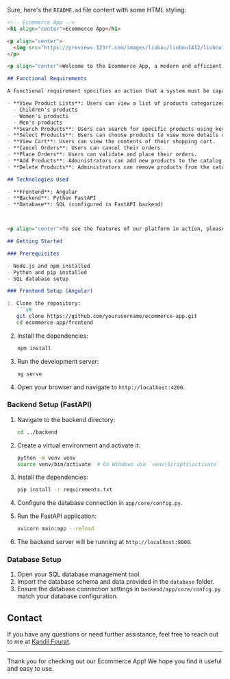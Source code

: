 Sure, here's the `README.md` file content with some HTML styling:

```markdown
<!-- Ecommerce App -->
<h1 align="center">Ecommerce App</h1>

<p align="center">
  <img src="https://previews.123rf.com/images/liubou/liubou1412/liubou141200061/34447086-set-of-various-sports-and-fitness-logo-emblem-graphics-and-icons-shop-sport-products.jpg" alt="Logo">
</p>

<p align="center">Welcome to the Ecommerce App, a modern and efficient platform designed to meet various ecommerce needs. This application allows users to browse products, manage their cart, and place orders.</p>

## Functional Requirements

A functional requirement specifies an action that a system must be capable of performing, without considering any physical constraints. The system must allow:

- **View Product Lists**: Users can view a list of products categorized by:
  - Children's products
  - Women's products
  - Men's products
- **Search Products**: Users can search for specific products using keywords.
- **Select Products**: Users can choose products to view more details or add them to their cart.
- **View Cart**: Users can view the contents of their shopping cart.
- **Cancel Orders**: Users can cancel their orders.
- **Place Orders**: Users can validate and place their orders.
- **Add Products**: Administrators can add new products to the catalog.
- **Delete Products**: Administrators can remove products from the catalog.

## Technologies Used

- **Frontend**: Angular
- **Backend**: Python FastAPI
- **Database**: SQL (configured in FastAPI backend)



<p align="center">To see the features of our platform in action, please watch the demonstration video: <a href="path-to-video">front.mp4</a>.</p>

## Getting Started

### Prerequisites

- Node.js and npm installed
- Python and pip installed
- SQL database setup

### Frontend Setup (Angular)

1. Clone the repository:
   ```sh
   git clone https://github.com/yourusername/ecommerce-app.git
   cd ecommerce-app/frontend
   ```
2. Install the dependencies:
   ```sh
   npm install
   ```
3. Run the development server:
   ```sh
   ng serve
   ```
4. Open your browser and navigate to `http://localhost:4200`.

### Backend Setup (FastAPI)

1. Navigate to the backend directory:
   ```sh
   cd ../backend
   ```
2. Create a virtual environment and activate it:
   ```sh
   python -m venv venv
   source venv/bin/activate  # On Windows use `venv\Scripts\activate`
   ```
3. Install the dependencies:
   ```sh
   pip install -r requirements.txt
   ```
4. Configure the database connection in `app/core/config.py`.

5. Run the FastAPI application:
   ```sh
   uvicorn main:app --reload
   ```
6. The backend server will be running at `http://localhost:8000`.

### Database Setup

1. Open your SQL database management tool.
2. Import the database schema and data provided in the `database` folder.
3. Ensure the database connection settings in `backend/app/core/config.py` match your database configuration.

## Contact

If you have any questions or need further assistance, feel free to reach out to me at [Kandil Fourat](mailto:Kandilfourat@gmail.com).

---

Thank you for checking out our Ecommerce App! We hope you find it useful and easy to use.
```

